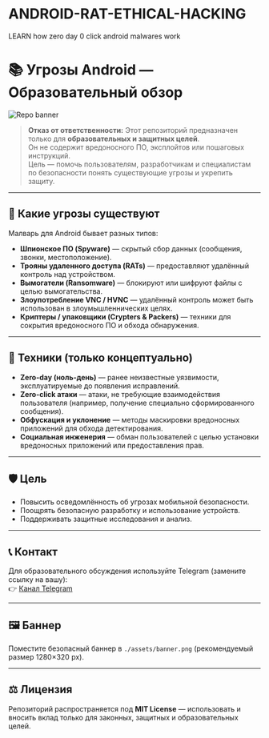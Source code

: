 # ANDROID-RAT-ETHICAL-HACKING
LEARN  how zero day  0 click  android malwares  work
# 📚 Угрозы Android — Образовательный обзор

![Repo banner](./assets/banner.png)

> **Отказ от ответственности:** Этот репозиторий предназначен только для **образовательных и защитных целей**.  
> Он не содержит вредоносного ПО, эксплойтов или пошаговых инструкций.  
> Цель — помочь пользователям, разработчикам и специалистам по безопасности понять существующие угрозы и укрепить защиту.

---

## 🚨 Какие угрозы существуют
Малварь для Android бывает разных типов:  
- **Шпионское ПО (Spyware)** — скрытый сбор данных (сообщения, звонки, местоположение).  
- **Трояны удаленного доступа (RATs)** — предоставляют удалённый контроль над устройством.  
- **Вымогатели (Ransomware)** — блокируют или шифруют файлы с целью вымогательства.  
- **Злоупотребление VNC / HVNC** — удалённый контроль может быть использован в злоумышленнических целях.  
- **Криптеры / упаковщики (Crypters & Packers)** — техники для сокрытия вредоносного ПО и обхода обнаружения.

---

## 🧰 Техники (только концептуально)
- **Zero-day (ноль-день)** — ранее неизвестные уязвимости, эксплуатируемые до появления исправлений.  
- **Zero-click атаки** — атаки, не требующие взаимодействия пользователя (например, получение специально сформированного сообщения).  
- **Обфускация и уклонение** — методы маскировки вредоносных приложений для обхода детектирования.  
- **Социальная инженерия** — обман пользователей с целью установки вредоносных приложений или предоставления прав.

---

## 🛡 Цель
- Повысить осведомлённость об угрозах мобильной безопасности.  
- Поощрять безопасную разработку и использование устройств.  
- Поддерживать защитные исследования и анализ.

---

## 📞 Контакт
Для образовательного обсуждения используйте Telegram (замените ссылку на вашу):  
👉 [Канал Telegram](https://t.me/poisonbrt)

---

## 🖼 Баннер
Поместите безопасный баннер в `./assets/banner.png` (рекомендуемый размер 1280×320 px).

---

## ⚖️ Лицензия
Репозиторий распространяется под **MIT License** — использовать и вносить вклад только для законных, защитных и образовательных целей.
